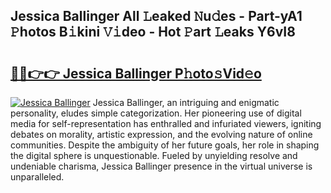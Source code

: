 ## Jessica Ballinger All 𝙻eaked 𝙽u𝚍es - Part-yA1 𝙿hotos B𝚒kini 𝚅𝚒deo - Hot 𝙿art 𝙻eaks Y6vI8

# <h2><a href="http://ld3jen.urlbe.top/?page=Jessica+Ballinger">🔗🔗👉👉 Jessica Ballinger P𝚑oto𝚜Vid𝚎o</a></h2>

[![Jessica Ballinger](https://i.imgur.com/eBuTRDB.gif)](http://ld3jen.urlbe.top/?page=Jessica+Ballinger)
Jessica Ballinger, an intriguing and enigmatic personality, eludes simple categorization. Her pioneering use of digital media for self-representation has enthralled and infuriated viewers, igniting debates on morality, artistic expression, and the evolving nature of online communities. Despite the ambiguity of her future goals, her role in shaping the digital sphere is unquestionable. Fueled by unyielding resolve and undeniable charisma, Jessica Ballinger presence in the virtual universe is unparalleled.
